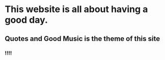 # This website is all about having a good day.

## Quotes and Good Music is the theme of this site
### !!!!
